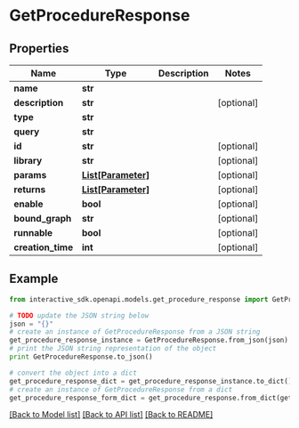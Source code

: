 # GetProcedureResponse


## Properties

Name | Type | Description | Notes
------------ | ------------- | ------------- | -------------
**name** | **str** |  | 
**description** | **str** |  | [optional] 
**type** | **str** |  | 
**query** | **str** |  | 
**id** | **str** |  | [optional] 
**library** | **str** |  | [optional] 
**params** | [**List[Parameter]**](Parameter.md) |  | [optional] 
**returns** | [**List[Parameter]**](Parameter.md) |  | [optional] 
**enable** | **bool** |  | [optional] 
**bound_graph** | **str** |  | [optional] 
**runnable** | **bool** |  | [optional] 
**creation_time** | **int** |  | [optional] 

## Example

```python
from interactive_sdk.openapi.models.get_procedure_response import GetProcedureResponse

# TODO update the JSON string below
json = "{}"
# create an instance of GetProcedureResponse from a JSON string
get_procedure_response_instance = GetProcedureResponse.from_json(json)
# print the JSON string representation of the object
print GetProcedureResponse.to_json()

# convert the object into a dict
get_procedure_response_dict = get_procedure_response_instance.to_dict()
# create an instance of GetProcedureResponse from a dict
get_procedure_response_form_dict = get_procedure_response.from_dict(get_procedure_response_dict)
```
[[Back to Model list]](../README.md#documentation-for-models) [[Back to API list]](../README.md#documentation-for-api-endpoints) [[Back to README]](../README.md)


